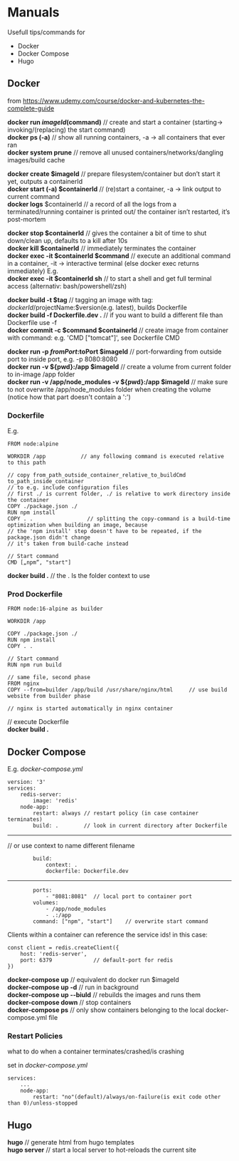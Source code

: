 # Manuals

Usefull tips/commands for
- Docker
- Docker Compose
- Hugo

## Docker

from https://www.udemy.com/course/docker-and-kubernetes-the-complete-guide

**docker run $imageId ($command)** // create and start a container (starting-> invoking/(replacing) the start command)  
**docker ps (-a)** // show all running containers, -a -> all containers that ever ran  
**docker system prune** // remove all unused containers/networks/dangling images/build cache  

**docker create $imageId** // prepare filesystem/container but don’t start it yet, outputs a containerId  
**docker start (-a) $containerId** // (re)start a container, -a -> link output to current command  
**docker logs** $containerId // a record of all the logs from a terminated/running container is printed out/ the container isn’t restarted, it’s post-mortem  

**docker stop $containerId** // gives the container a bit of time to shut down/clean up, defaults to a kill after 10s  
**docker kill $containerId** // immediately terminates the container  
**docker exec -it $containerId $command**    // execute an additional command in a container, -it -> interactive terminal (else docker exec returns immediately) E.g.  
**docker exec -it $containerId sh**          // to start a shell and get full terminal access (alternativ: bash/powershell/zsh)

**docker build -t $tag**                     // tagging an image with tag: $dockerId/$projectName:$version(e.g. latest), builds Dockerfile  
**docker build -f Dockerfile.dev .**         // if you want to build a different file than Dockerfile use -f  
**docker commit -c $command $containerId**   // create image from container with command: e.g. 'CMD ["tomcat"]', see Dockerfile CMD  

**docker run -p $fromPort:$toPort $imageId** // port-forwarding from outside port to inside port, e.g. -p 8080:8080  
**docker run -v ${pwd}:/app $imageId**                      // create a volume from current folder to in-image /app folder  
**docker run -v /app/node_modules -v ${pwd}:/app $imageId** // make sure to not overwrite /app/node_modules folder when creating the volume (notice how that part doesn't contain a ':')  


### Dockerfile

E.g.

    FROM node:alpine
    
    WORKDIR /app           // any following command is executed relative to this path
    
    // copy from_path_outside_container_relative_to_buildCmd to_path_inside_container
    // to e.g. include configuration files
    // first ./ is current folder, ./ is relative to work directory inside the container
    COPY ./package.json ./
    RUN npm install
    COPY . .                 // splitting the copy-command is a build-time optimization when building an image, because
    // the 'npm install' step doesn't have to be repeated, if the package.json didn't change
    // it's taken from build-cache instead
    
    // Start command
    CMD [„npm“, "start"]

**docker build .**    // the . Is the folder context to use


### Prod Dockerfile

    FROM node:16-alpine as builder
    
    WORKDIR /app
    
    COPY ./package.json ./
    RUN npm install
    COPY . .
    
    // Start command
    RUN npm run build
    
    // same file, second phase
    FROM nginx
    COPY --from=builder /app/build /usr/share/nginx/html     // use build website from builder phase
    
    // nginx is started automatically in nginx container

// execute Dockerfile  
**docker build .**

## Docker Compose

E.g. *docker-compose.yml*

    version: '3'
    services:
        redis-server:
            image: 'redis'
        node-app:
            restart: always // restart policy (in case container terminates)
            build: .        // look in current directory after Dockerfile

---
// or use context to name different filename  

            build:  
                context: .
                dockerfile: Dockerfile.dev
---

            ports:
                - "8081:8081"  // local port to container port
            volumes:
                - /app/node_modules
                - .:/app
            command: ["npm", "start"]    // overwrite start command

Clients within a container can reference the service ids!
in this case:

    const client = redis.createClient({
        host: 'redis-server',
        port: 6379             // default-port for redis
    })

**docker-compose up**         // equivalent do docker run $imageId  
**docker-compose up -d**      // run in background  
**docker-compose up --biuld** // rebuilds the images and runs them  
**docker-compose down**       // stop containers  
**docker-compose ps**         // only show containers belonging to the local docker-compose.yml file  

### Restart Policies

what to do when a container terminates/crashed/is crashing

set in *docker-compose.yml*

    services:
        ...
        node-app:
            restart: "no"(default)/always/on-failure(is exit code other than 0)/unless-stopped


## Hugo

**hugo** // generate html from hugo templates  
**hugo server** // start a local server to hot-reloads the current site  
